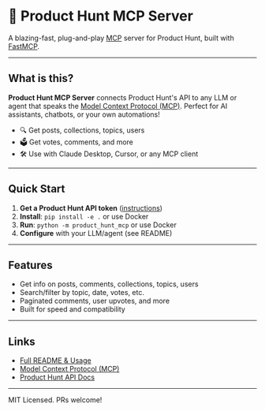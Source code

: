 # 🚀 Product Hunt MCP Server

A blazing-fast, plug-and-play [MCP](https://modelcontextprotocol.io/) server for Product Hunt, built with [FastMCP](https://github.com/jlowin/fastmcp).

---

## What is this?

**Product Hunt MCP Server** connects Product Hunt's API to any LLM or agent that speaks the [Model Context Protocol (MCP)](https://modelcontextprotocol.io/). Perfect for AI assistants, chatbots, or your own automations!

- 🔍 Get posts, collections, topics, users
- 🗳️ Get votes, comments, and more
- 🛠️ Use with Claude Desktop, Cursor, or any MCP client

---

## Quick Start

1. **Get a Product Hunt API token** ([instructions](https://www.producthunt.com/v2/docs/authentication))
2. **Install**: `pip install -e .` or use Docker
3. **Run**: `python -m product_hunt_mcp` or use Docker
4. **Configure** with your LLM/agent (see README)

---

## Features

- Get info on posts, comments, collections, topics, users
- Search/filter by topic, date, votes, etc.
- Paginated comments, user upvotes, and more
- Built for speed and compatibility

---

## Links

- [Full README & Usage](./README.md)
- [Model Context Protocol (MCP)](https://modelcontextprotocol.io/)
- [Product Hunt API Docs](https://www.producthunt.com/v2/docs)

---

MIT Licensed. PRs welcome! 